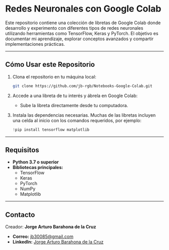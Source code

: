 # Redes Neuronales con Google Colab

Este repositorio contiene una colección de libretas de Google Colab donde desarrollo y experimento con diferentes tipos de redes neuronales utilizando herramientas como TensorFlow, Keras y PyTorch. El objetivo es documentar mi aprendizaje, explorar conceptos avanzados y compartir implementaciones prácticas.

---

## Cómo Usar este Repositorio

1. Clona el repositorio en tu máquina local:  
   ```bash
   git clone https://github.com/jb-rgb/Notebooks-Google-Colab.git
   ```

2. Accede a una libreta de tu interés y ábrela en Google Colab:  
   - Sube la libreta directamente desde tu computadora.  

3. Instala las dependencias necesarias. Muchas de las libretas incluyen una celda al inicio con los comandos requeridos, por ejemplo:  
   ```python
   !pip install tensorflow matplotlib
   ```

---

## Requisitos

- **Python 3.7 o superior**  
- **Bibliotecas principales:**  
  - TensorFlow  
  - Keras  
  - PyTorch  
  - NumPy  
  - Matplotlib  

---

## Contacto

Creador: **Jorge Arturo Barahona de la Cruz**  
- **Correo:** [jb30085@gmail.com](mailto:jb30085@gmail.com)  
- **LinkedIn:** [Jorge Arturo Barahona de la Cruz](https://www.linkedin.com/in/jorge-arturo-barahona-de-la-cruz-48583b271/)  
